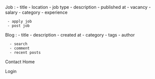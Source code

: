 Job : 
     - title
     - location
     - job type
     - description
     - published at
     - vacancy
     - salary
     - category
     - experience


     - apply job
     - post job


Blog : 
      - title
      - description
      - created at
      - category
      - tags
      - author

      - search
      - comment
      - recent posts


Contact
Home


Login
     

